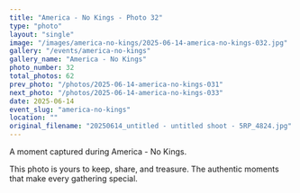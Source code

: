 ```yaml
---
title: "America - No Kings - Photo 32"
type: "photo"
layout: "single"
image: "/images/america-no-kings/2025-06-14-america-no-kings-032.jpg"
gallery: "/events/america-no-kings"
gallery_name: "America - No Kings"
photo_number: 32
total_photos: 62
prev_photo: "/photos/2025-06-14-america-no-kings-031"
next_photo: "/photos/2025-06-14-america-no-kings-033"
date: 2025-06-14
event_slug: "america-no-kings"
location: ""
original_filename: "20250614_untitled - untitled shoot - 5RP_4824.jpg"
---
```


A moment captured during America - No Kings.

This photo is yours to keep, share, and treasure. The authentic moments that make every gathering special.